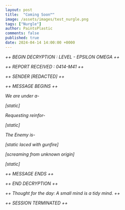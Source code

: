 ```yaml
---
layout: post
title:  "Coming Soon™"
image: /assets/images/test_nurgle.png
tags: ["Nurgle"]
author: PaintsPlastic
comments: false
published: true
date: 2024-04-14 14:00:00 +0000
---
```


*++ BEGIN DECRYPTION : LEVEL - EPSILON OMEGA ++*

*++ REPORT RECEIVED : 0414-M41 ++*

*++ SENDER [REDACTED] ++*

*++ MESSAGE BEGINS ++*

*We are under a-*

*[static]*

*Requesting reinfor-*

*[static]*

*The Enemy is-*

*[static laced with gunfire]*

*[screaming from unknown origin]*

*[static]*

*++ MESSAGE ENDS ++*

*++ END DECRYPTION ++*

*++ Thought for the day: A small mind is a tidy mind. ++*

*++ SESSION TERMINATED ++*